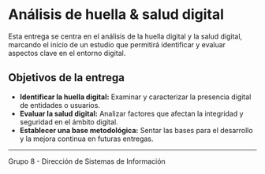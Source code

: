 # Análisis de huella & salud digital

Esta entrega se centra en el análisis de la huella digital y la salud digital, marcando el inicio de un estudio que permitirá identificar y evaluar aspectos clave en el entorno digital.

## Objetivos de la entrega

- **Identificar la huella digital:** Examinar y caracterizar la presencia digital de entidades o usuarios.
- **Evaluar la salud digital:** Analizar factores que afectan la integridad y seguridad en el ámbito digital.
- **Establecer una base metodológica:** Sentar las bases para el desarrollo y la mejora continua en futuras entregas.

---

Grupo 8 - Dirección de Sistemas de Información
